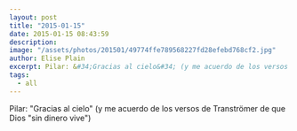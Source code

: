 ```yaml
---
layout: post
title: "2015-01-15"
date: 2015-01-15 08:43:59
description: 
image: "/assets/photos/201501/49774ffe789568227fd28efebd768cf2.jpg"
author: Elise Plain
excerpt: Pilar: &#34;Gracias al cielo&#34; (y me acuerdo de los versos de Tranströmer de que Dios &#34;sin dinero vive&#34;)
tags: 
  - all
---
```


Pilar: &#34;Gracias al cielo&#34; (y me acuerdo de los versos de Tranströmer de que Dios &#34;sin dinero vive&#34;)
<p></p>
